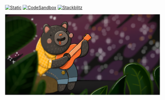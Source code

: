 [![Static](https://img.shields.io/badge/demo-%23646CFF.svg?logo=html5&logoColor=white)](https://pmndrs.github.io/examples/zustand-site)
[![CodeSandbox](https://img.shields.io/badge/codesandbox-040404?logo=codesandbox&logoColor=DBDBDB)](https://codesandbox.io/s/github/pmndrs/examples/tree/main/demos/zustand-site)
[![Stackblitz](https://img.shields.io/badge/stackblitz-fff?logo=Stackblitz&logoColor=1389FD)](https://stackblitz.com/github/pmndrs/examples/tree/main/demos/zustand-site)

![](thumbnail.png)
